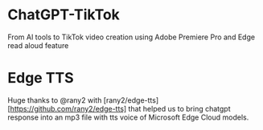 # ChatGPT-TikTok
From AI tools to TikTok video creation using Adobe Premiere Pro and Edge read aloud feature

# Edge TTS
Huge thanks to @rany2 with [rany2/edge-tts][https://github.com/rany2/edge-tts] that helped us to bring chatgpt response into an mp3 file with tts voice of Microsoft Edge Cloud models.
